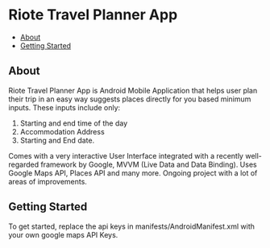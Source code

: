 # Riote Travel Planner App

* [About](#About)
* [Getting Started](#Getting-Started)

## About

Riote Travel Planner App is Android Mobile Application that helps user plan their trip in an easy way suggests places directly
for you based minimum inputs. These inputs include only:
 1. Starting and end time of the day
 2. Accommodation Address
 3. Starting and End date.

Comes with a very interactive User Interface integrated
with a recently well-regarded framework by Google, MVVM (Live Data and Data Binding).
Uses Google Maps API, Places API and many more. Ongoing project with a lot of areas of improvements.


## Getting Started

To get started, replace the api keys in manifests/AndroidManifest.xml with your own google maps API Keys.
